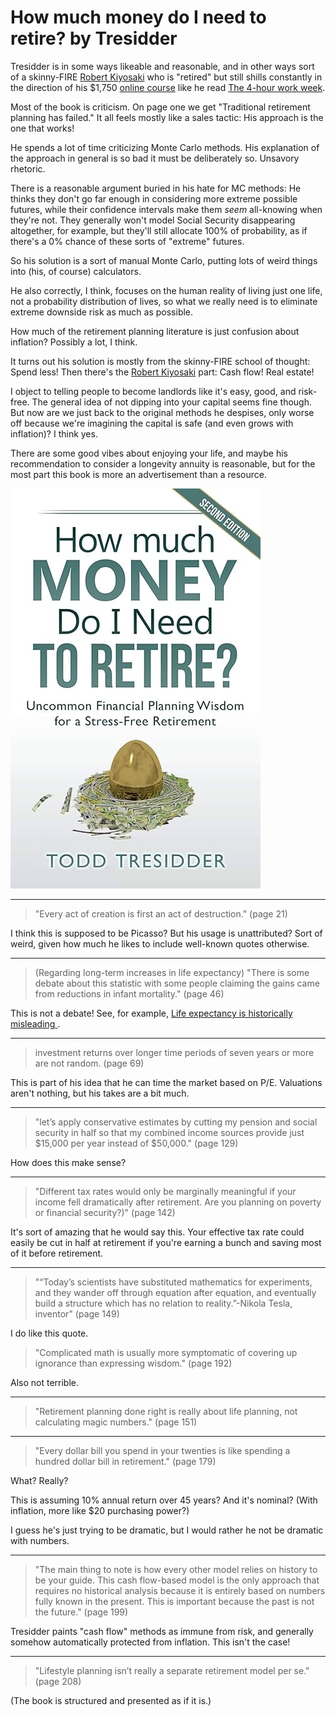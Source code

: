 # How much money do I need to retire? by Tresidder

Tresidder is in some ways likeable and reasonable, and in other ways
sort of a skinny-FIRE [Robert Kiyosaki][] who is "retired" but still
shills constantly in the direction of his $1,750 [online course][]
like he read [The 4-hour work week][].

[Robert Kiyosaki]: https://en.wikipedia.org/wiki/Robert_Kiyosaki
[The 4-hour work week]: /2011/03/14/listened-to-four-hour-work-week/
[online course]: https://members.financialmentor.com/product/step-3/


Most of the book is criticism. On page one we get "Traditional
retirement planning has failed." It all feels mostly like a sales
tactic: His approach is the one that works!

He spends a lot of time criticizing Monte Carlo methods. His
explanation of the approach in general is so bad it must be
deliberately so. Unsavory rhetoric.

There is a reasonable argument buried in his hate for MC methods: He
thinks they don't go far enough in considering more extreme possible
futures, while their confidence intervals make them _seem_ all-knowing
when they're not. They generally won't model Social Security
disappearing altogether, for example, but they'll still allocate 100%
of probability, as if there's a 0% chance of these sorts of "extreme"
futures.

So his solution is a sort of manual Monte Carlo, putting lots of weird
things into (his, of course) calculators.

He also correctly, I think, focuses on the human reality of living
just one life, not a probability distribution of lives, so what we
really need is to eliminate extreme downside risk as much as possible.

How much of the retirement planning literature is just confusion about
inflation? Possibly a lot, I think.

It turns out his solution is mostly from the skinny-FIRE school of
thought: Spend less! Then there's the [Robert Kiyosaki][] part: Cash
flow! Real estate!

I object to telling people to become landlords like it's easy, good,
and risk-free. The general idea of not dipping into your capital seems
fine though. But now are we just back to the original methods he
despises, only worse off because we're imagining the capital is safe
(and even grows with inflation)? I think yes.

There are some good vibes about enjoying your life, and maybe his
recommendation to consider a longevity annuity is reasonable, but for
the most part this book is more an advertisement than a resource.


![cover](cover.jpg)


---

> "Every act of creation is first an act of destruction." (page 21)

I think this is supposed to be Picasso? But his usage is unattributed?
Sort of weird, given how much he likes to include well-known quotes
otherwise.


---

> (Regarding long-term increases in life expectancy) "There is some
> debate about this statistic with some people claiming the gains came
> from reductions in infant mortality." (page 46)

This is not a debate! See, for example,
[Life expectancy is historically misleading ](/20200806-life_expectancy_is_historically_misleading/).


---

> investment returns over longer time periods of seven years or more
> are not random. (page 69)

This is part of his idea that he can time the market based on P/E.
Valuations aren't nothing, but his takes are a bit much.


---

> "let’s apply conservative estimates by cutting my pension and social
> security in half so that my combined income sources provide just
> $15,000 per year instead of $50,000." (page 129)

How does this make sense?


---

> "Different tax rates would only be marginally meaningful if your
> income fell dramatically after retirement. Are you planning on
> poverty or financial security?)" (page 142)

It's sort of amazing that he would say this. Your effective tax rate
could easily be cut in half at retirement if you're earning a bunch
and saving most of it before retirement.


---

> "“Today’s scientists have substituted mathematics for experiments,
> and they wander off through equation after equation, and eventually
> build a structure which has no relation to reality.”-Nikola Tesla,
> inventor" (page 149)

I do like this quote.

> "Complicated math is usually more symptomatic of covering up
> ignorance than expressing wisdom." (page 192)

Also not terrible.


---

> "Retirement planning done right is really about life planning, not
> calculating magic numbers." (page 151)


---

> "Every dollar bill you spend in your twenties is like spending a
> hundred dollar bill in retirement." (page 179)

What? Really?

This is assuming 10% annual return over 45 years? And it's nominal?
(With inflation, more like $20 purchasing power?)

I guess he's just trying to be dramatic, but I would rather he not be
dramatic with numbers.


---

> "The main thing to note is how every other model relies on history
> to be your guide. This cash flow-based model is the only approach
> that requires no historical analysis because it is entirely based on
> numbers fully known in the present. This is important because the
> past is not the future." (page 199)

Tresidder paints "cash flow" methods as immune from risk, and
generally somehow automatically protected from inflation. This isn't
the case!


---

> "Lifestyle planning isn’t really a separate retirement model per
> se." (page 208)

(The book is structured and presented as if it is.)
